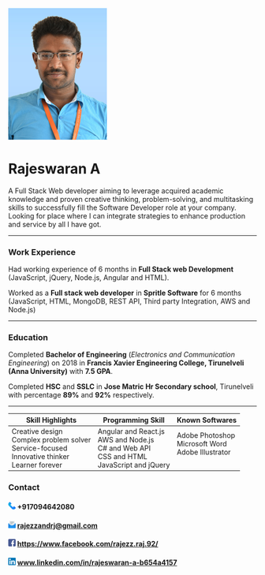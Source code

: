 <img src="./profile_pic.jpg" width="200px" height="auto" />

# Rajeswaran A

A Full Stack Web developer aiming to leverage acquired academic knowledge and proven creative thinking, problem-solving, and multitasking skills to successfully fill the Software Developer role at your company. Looking for place where I can integrate strategies to enhance production and service by all I have got.

------

### Work Experience

Had working experience of 6 months in **Full Stack web Development** (JavaScript, jQuery, Node.js, Angular and HTML).

Worked as a **Full stack web developer** in **Spritle Software** for 6 months (JavaScript, HTML, MongoDB, REST API, Third party Integration, AWS and Node.js)

------

### Education

Completed **Bachelor of Engineering** (*Electronics and Communication Engineering*) on 2018 in **Francis Xavier Engineering College, Tirunelveli (Anna University)** with **7.5 GPA**.

Completed **HSC** and **SSLC** in **Jose Matric Hr Secondary school**, Tirunelveli with percentage **89%** and **92%** respectively.

------

| Skill Highlights                                             | Programming Skill                                            | Known Softwares                                              |
| ------------------------------------------------------------ | ------------------------------------------------------------ | ------------------------------------------------------------ |
| Creative design<br />Complex problem solver<br />Service-focused<br />Innovative thinker<br />Learner forever | Angular and React.js<br />AWS and Node.js<br />C# and Web API<br />CSS and HTML<br />JavaScript and jQuery | Adobe Photoshop<br />Microsoft Word<br />Adobe Illustrator<br /><br /> |



### Contact

#### <img src="./telephone.svg" width="15px" height="auto" /> +917094642080

#### <img src="./email.svg" width="15px" height="auto" /> rajezzandrj@gmail.com

#### <img src="./facebook.svg" width="15px" height="auto" />  https://www.facebook.com/rajezz.raj.92/

#### <img src="./linkedin.svg" width="15px" height="auto" /> www.linkedin.com/in/rajeswaran-a-b654a4157



